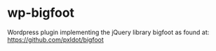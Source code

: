wp-bigfoot
==========

Wordpress plugin implementing the jQuery library bigfoot as found at: https://github.com/pxldot/bigfoot
